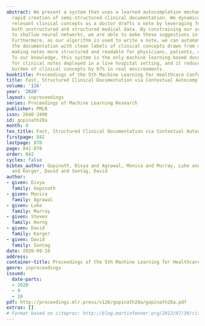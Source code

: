 ```yaml
---
abstract: We present a system that uses a learned autocompletion mechanism to facilitate
  rapid creation of semi-structured clinical documentation. We dynamically suggest
  relevant clinical concepts as a doctor drafts a note by leveraging features from
  both unstructured and structured medical data. By constraining our architecture
  to shallow neural networks, we are able to make these suggestions in real time.
  Furthermore, as our algorithm is used to write a note, we can automatically annotate
  the documentation with clean labels of clinical concepts drawn from medical vocabularies,
  making notes more structured and readable for physicians, patients, and future algorithms.
  To our knowledge, this system is the only machine learning-based documentation utility
  for clinical notes deployed in a live hospital setting, and it reduces keystroke
  burden of clinical concepts by 67% in real environments.
booktitle: Proceedings of the 5th Machine Learning for Healthcare Conference
title: Fast, Structured Clinical Documentation via Contextual Autocomplete
volume: '126'
year: '2020'
layout: inproceedings
series: Proceedings of Machine Learning Research
publisher: PMLR
issn: 2640-3498
id: gopinath20a
month: 0
tex_title: Fast, Structured Clinical Documentation via Contextual Autocomplete
firstpage: 842
lastpage: 870
page: 842-870
order: 842
cycles: false
bibtex_author: Gopinath, Divya and Agrawal, Monica and Murray, Luke and Horng, Steven
  and Karger, David and Sontag, David
author:
- given: Divya
  family: Gopinath
- given: Monica
  family: Agrawal
- given: Luke
  family: Murray
- given: Steven
  family: Horng
- given: David
  family: Karger
- given: David
  family: Sontag
date: 2020-09-18
address: 
container-title: Proceedings of the 5th Machine Learning for Healthcare Conference
genre: inproceedings
issued:
  date-parts:
  - 2020
  - 9
  - 18
pdf: http://proceedings.mlr.press/v126/gopinath20a/gopinath20a.pdf
extras: []
# Format based on citeproc: http://blog.martinfenner.org/2013/07/30/citeproc-yaml-for-bibliographies/
---
```

